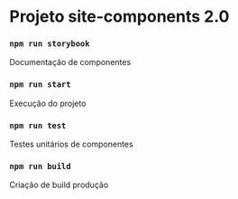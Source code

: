 # Projeto site-components 2.0

### `npm run storybook`

Documentação de componentes

### `npm run start`

Execução do projeto

### `npm run test`

Testes unitários de componentes

### `npm run build`

Criação de build produção

